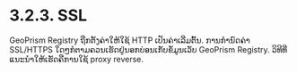 # 3.2.3. SSL

GeoPrism Registry ຖືກຕັ້ງຄ່າໃຫ້ໃຊ້ HTTP ເປັນຄ່າເລີ່ມຕົ້ນ. ການກຳນົດຄ່າ SSL/HTTPS ໃດໆກໍຕາມຄວນເຮັດຢູ່ນອກບ່ອນເກັບຂໍ້ມູນເວັບ GeoPrism Registry. ວິທີທີ່ແນະນໍາໃຫ້ເຮັດຄືການໃຊ້ proxy reverse.
